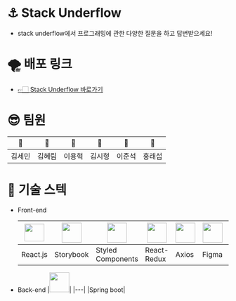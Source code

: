 # ⚓️ Stack Underflow
 - stack underflow에서 프로그래밍에 관한 다양한 질문을 하고 답변받으세요!


# 🌪️ 배포 링크
 - <a href="http://stack-underflow.s3-website.ap-northeast-2.amazonaws.com"> 👉🏻 Stack Underflow 바로가기 </a>


# 😎 팀원
|🎨|🎨|🎨|🌸|🌸|🌸|
|---|---|---|---|---|---|
|김세민|김혜림|이용혁|김시형|이준석|홍래섭|


# 📖 기술 스텍
 - Front-end
   
   |<img src="https://upload.wikimedia.org/wikipedia/commons/thumb/a/a7/React-icon.svg/2300px-React-icon.svg.png" width="45px" height="40px"/>|<img src="https://www.svgrepo.com/show/354397/storybook-icon.svg" width="45px" height="45px"/>|<img src="https://www.daggala.com/static/228867c3668e439101821568a8a03b54/19ca5/sc.png" width="45px" height="45px"/>|<img src="https://cdn.worldvectorlogo.com/logos/redux.svg" width="45px" height="45px"/>|<img src="https://user-images.githubusercontent.com/8939680/57233882-20344080-6fe5-11e9-9086-d20a955bed59.png" width="45px" height="45px"/>|<img src="https://cdn.sanity.io/images/599r6htc/localized/46a76c802176eb17b04e12108de7e7e0f3736dc6-1024x1024.png?w=804&q=75&fit=max&auto=format&dpr=2" width="45px" height="45px"/>|<img src="https://www.appschopper.com/assets/service-images/ui-ux-design.png" width="45px" height="45px"/>|<img src="https://upload.wikimedia.org/wikipedia/commons/thumb/b/bc/Amazon-S3-Logo.svg/856px-Amazon-S3-Logo.svg.png?20220427001138" width="45px" height="45px"/>
   |---|---|---|---|---|---|---|---|
   |React.js|Storybook|Styled Components|React-Redux|Axios|Figma|UI System|AWS S3|
 - Back-end
   |<img src="https://liveit-media.imgix.net/media/event/my-first-event-1461/logo-spvnih.png?fm=jpg&ixlib=python-2.3.0&w=600" width="45px" height="45px"/>|
   |---|
   |Spring boot|
